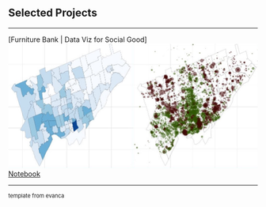 ## Selected Projects
---
[Furniture Bank | Data Viz for Social Good]
<img src="images/furniture_bank.jpg?raw=true"/>
[Notebook](https://kaggle.com/wluna01/furniture-bank-data-viz-for-social-good-project)

---
<p style="font-size:11px">template from evanca</p>
